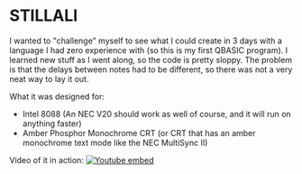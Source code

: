 # STILLALI

I wanted to "challenge" myself to see what I could create in 3 days with a language I had zero experience with (so this is my first QBASIC program). I learned new stuff as I went along, so the code is pretty sloppy. The problem is that the delays between notes had to be different, so there was not a very neat way to lay it out.


What it was designed for:
- Intel 8088 (An NEC V20 should work as well of course, and it will run on anything faster)
- Amber Phosphor Monochrome CRT (or CRT that has an amber monochrome text mode like the NEC MultiSync II)

Video of it in action:
[![Youtube embed](https://img.youtube.com/vi/HdzImxI47W4/0.jpg)](https://www.youtube.com/watch?v=HdzImxI47W4)
